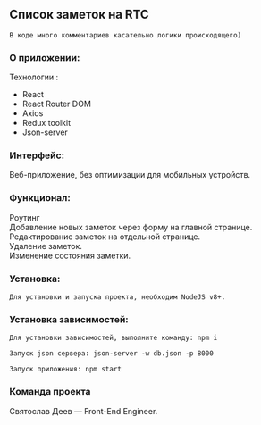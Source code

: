 ## Список заметок на RTC
``В коде много комментариев касательно логики происходящего)``


### О приложении:
Технологии :
- React
- React Router DOM
- Axios
- Redux toolkit
- Json-server

### Интерфейс:
Веб-приложение, без оптимизации для мобильных устройств.

### Функционал:
Роутинг </br>
Добавление новых заметок через форму на главной странице.</br>
Редактирование заметок на отдельной странице. </br>
Удаление заметок.</br>
Изменение состояния заметки. 

### Установка: </br>
``Для установки и запуска проекта, необходим NodeJS v8+.`` </br>

### Установка зависимостей: </br>
``Для установки зависимостей, выполните команду: npm i ``

``Запуск json сервера: json-server -w db.json -p 8000`` </br>

``Запуск приложения: npm start`` </br>

### Команда проекта </br>
Святослав Деев — Front-End Engineer.
